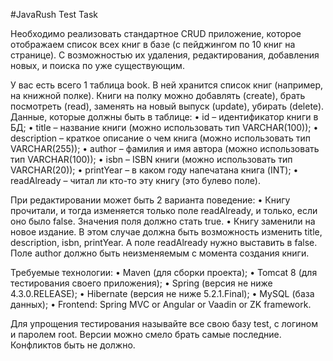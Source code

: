 #JavaRush Test Task

Необходимо реализовать стандартное CRUD приложение, которое отображаем список всех книг в базе (с пейджингом по 10 книг на странице). С возможностью их удаления, редактирования, добавления новых, и поиска по уже существующим.

У вас есть всего 1 таблица book. В ней хранится список книг (например, на книжной полке). Книги на полку можно добавлять (create), брать посмотреть (read), заменять на новый выпуск (update), убирать (delete).
Данные, которые должны быть в таблице:
• id – идентификатор книги в БД;
• title – название книги (можно использовать тип VARCHAR(100));
• description – краткое описание о чем книга (можно использовать тип VARCHAR(255));
• author – фамилия и имя автора (можно использовать тип VARCHAR(100));
• isbn – ISBN книги (можно использовать тип VARCHAR(20));
• printYear – в каком году напечатана книга (INT);
• readAlready – читал ли кто-то эту книгу (это булево поле).

При редактировании может быть 2 варианта поведение:
• Книгу прочитали, и тогда изменяется только поле readAlready, и только, если оно было false. Значения поля должно стать true.
• Книгу заменили на новое издание. В этом случае должна быть возможность изменить title, description, isbn, printYear. А поле readAlready нужно выставить в false. Поле author должно быть неизменяемым с момента создания книги.


Требуемые технологии:
• Maven (для сборки проекта);
• Tomcat 8 (для тестирования своего приложения);
• Spring (версия не ниже 4.3.0.RELEASE);
• Hibernate (версия не ниже 5.2.1.Final);
• MySQL (база данных);
• Frontend: Spring MVC or Angular or Vaadin or ZK framework.

Для упрощения тестирования называйте все свою базу test, с логином и паролем root.
Версии можно смело брать самые последние. Конфликтов быть не должно.
